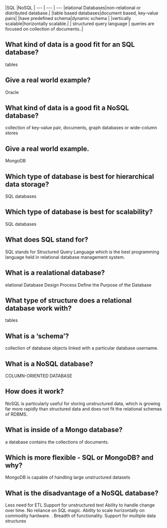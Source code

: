 





|SQL	 |NoSQL  |
--- | --- | ---
|elational Databases|non-relational or distributed database.|
|table based databases|document based, key-value pairs|
|have predefined schema|dynamic schema |
|vertically scalable|horizontally scalable.|
| structured query language | queries are focused on collection of documents..|


## What kind of data is a good fit for an SQL database?
tables


## Give a real world example?
 Oracle

 ## What kind of data is a good fit a NoSQL database?
 collection of key-value pair, documents, graph databases or wide-column stores 

 ## Give a real world example.
MongoDB

## Which type of database is best for hierarchical data storage?
SQL databases

## Which type of database is best for scalability?
SQL databases



## What does SQL stand for?
SQL stands for Structured Query Language which is the best programming language held in relational database management system.

## What is a realational database?
elational Database Design Process Define the Purpose of the Database

## What type of structure does a relational database work with?
tables

## What is a ‘schema’?
collection of database objects linked with a particular database username. 

## What is a NoSQL database?
COLUMN-ORIENTED DATABASE

## How does it work?
NoSQL is particularly useful for storing unstructured data, which is growing far more rapidly than structured data and does not fit the relational schemas of RDBMS. 

## What is inside of a Mongo database?
 a database contains the collections of documents.

 ## Which is more flexible - SQL or MongoDB? and why?
 MongoDB is capable of handling large unstructured datasets

 ## What is the disadvantage of a NoSQL database?
 Less need for ETL
Support for unstructured text
Ability to handle change over time. 
No reliance on SQL magic. 
Ability to scale horizontally on commodity hardware. .
Breadth of functionality. 
Support for multiple data structures




